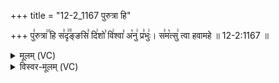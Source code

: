 +++
title = "12-2_1167 पुरुत्रा हि"

+++
पु꣣रुत्रा꣢꣫ हि स꣣दृ꣢꣫ङ्ङसि꣣ दि꣢शो꣣ वि꣢श्वा꣣ अ꣡नु꣢ प्र꣣भुः꣢। स꣣म꣡त्सु꣢ त्वा हवामहे ॥ 12-2:1167 ॥

<details><summary>मूलम् (VC)</summary>

पु꣣रुत्रा꣢꣫ हि स꣣दृङ्ङ꣢꣫सि꣣ दि꣢शो꣣ वि꣢श्वा꣣ अ꣡नु꣢ प्र꣣भुः꣢ । स꣣म꣡त्सु꣢ त्वा हवामहे ॥११६७॥
</details>

<details><summary>विस्वर-मूलम् (VC)</summary>

पुरुत्रा हि सदृङ्ङसि दिशो विश्वा अनु प्रभुः । समत्सु त्वा हवामहे ॥११६७॥
</details>